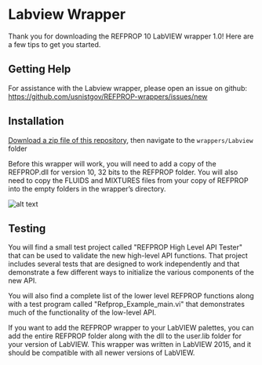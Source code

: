 # Labview Wrapper

Thank you for downloading the REFPROP 10 LabVIEW wrapper 1.0! Here are a few tips to get you started.

## Getting Help

For assistance with the Labview wrapper, please open an issue on github: https://github.com/usnistgov/REFPROP-wrappers/issues/new

## Installation

[Download a zip file of this repository](https://github.com/usnistgov/REFPROP-wrappers/archive/master.zip), then navigate to the ``wrappers/Labview`` folder

Before this wrapper will work, you will need to add a copy of the REFPROP.dll for version 10, 32 bits to the REFPROP folder. You will also need to copy the FLUIDS and MIXTURES files from your copy of REFPROP into the empty folders in the wrapper’s directory. 

![alt text](imgs/README.png "screenshot")

## Testing

You will find a small test project called "REFPROP High Level API Tester" that can be used to validate the new high-level API functions. That project includes several tests that are designed to work independently and that demonstrate a few different ways to initialize the various components of the new API.

You will also find a complete list of the lower level REFPROP functions along with a test program called "Refprop_Example_main.vi" that demonstrates much of the functionality of the low-level API.

If you want to add the REFPROP wrapper to your LabVIEW palettes, you can add the entire REFPROP folder along with the dll to the user.lib folder for your version of LabVIEW.
This wrapper was written in LabVIEW 2015, and it should be compatible with all newer versions of LabVIEW.
